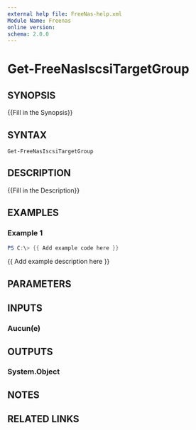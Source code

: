 ```yaml
---
external help file: FreeNas-help.xml
Module Name: Freenas
online version:
schema: 2.0.0
---
```


# Get-FreeNasIscsiTargetGroup

## SYNOPSIS
{{Fill in the Synopsis}}

## SYNTAX

```
Get-FreeNasIscsiTargetGroup
```

## DESCRIPTION
{{Fill in the Description}}

## EXAMPLES

### Example 1
```powershell
PS C:\> {{ Add example code here }}
```

{{ Add example description here }}

## PARAMETERS

## INPUTS

### Aucun(e)


## OUTPUTS

### System.Object

## NOTES

## RELATED LINKS
